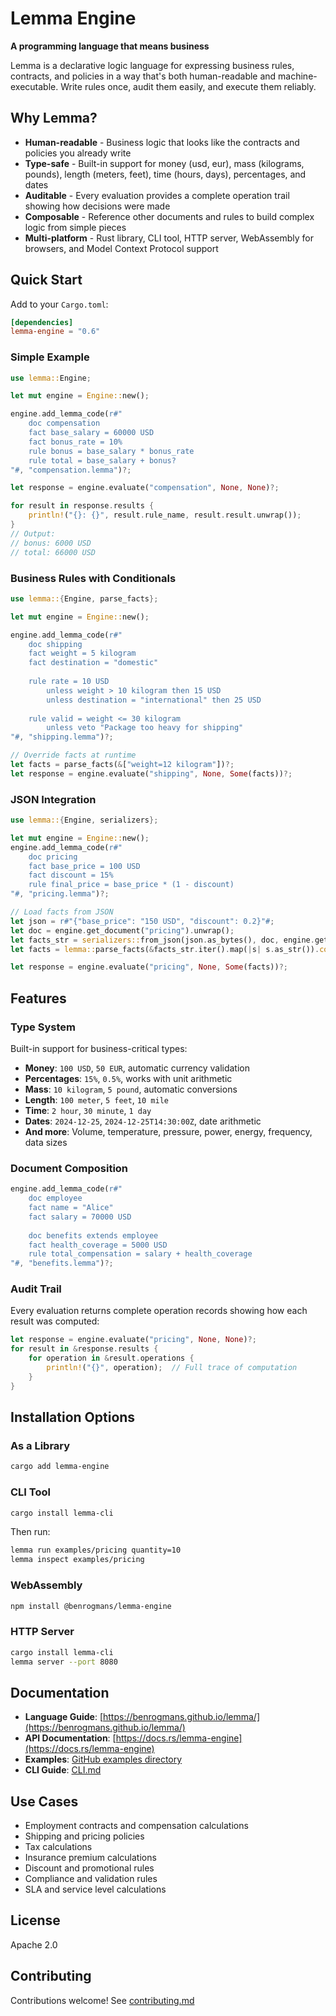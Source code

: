 # Lemma Engine

**A programming language that means business**

Lemma is a declarative logic language for expressing business rules, contracts, and policies in a way that's both human-readable and machine-executable. Write rules once, audit them easily, and execute them reliably.

## Why Lemma?

- **Human-readable** - Business logic that looks like the contracts and policies you already write
- **Type-safe** - Built-in support for money (usd, eur), mass (kilograms, pounds), length (meters, feet), time (hours, days), percentages, and dates
- **Auditable** - Every evaluation provides a complete operation trail showing how decisions were made
- **Composable** - Reference other documents and rules to build complex logic from simple pieces
- **Multi-platform** - Rust library, CLI tool, HTTP server, WebAssembly for browsers, and Model Context Protocol support

## Quick Start

Add to your `Cargo.toml`:

```toml
[dependencies]
lemma-engine = "0.6"
```

### Simple Example

```rust
use lemma::Engine;

let mut engine = Engine::new();

engine.add_lemma_code(r#"
    doc compensation
    fact base_salary = 60000 USD
    fact bonus_rate = 10%
    rule bonus = base_salary * bonus_rate
    rule total = base_salary + bonus?
"#, "compensation.lemma")?;

let response = engine.evaluate("compensation", None, None)?;

for result in response.results {
    println!("{}: {}", result.rule_name, result.result.unwrap());
}
// Output:
// bonus: 6000 USD
// total: 66000 USD
```

### Business Rules with Conditionals

```rust
use lemma::{Engine, parse_facts};

let mut engine = Engine::new();

engine.add_lemma_code(r#"
    doc shipping
    fact weight = 5 kilogram
    fact destination = "domestic"
    
    rule rate = 10 USD
        unless weight > 10 kilogram then 15 USD
        unless destination = "international" then 25 USD
    
    rule valid = weight <= 30 kilogram
        unless veto "Package too heavy for shipping"
"#, "shipping.lemma")?;

// Override facts at runtime
let facts = parse_facts(&["weight=12 kilogram"])?;
let response = engine.evaluate("shipping", None, Some(facts))?;
```

### JSON Integration

```rust
use lemma::{Engine, serializers};

let mut engine = Engine::new();
engine.add_lemma_code(r#"
    doc pricing
    fact base_price = 100 USD
    fact discount = 15%
    rule final_price = base_price * (1 - discount)
"#, "pricing.lemma")?;

// Load facts from JSON
let json = r#"{"base_price": "150 USD", "discount": 0.2}"#;
let doc = engine.get_document("pricing").unwrap();
let facts_str = serializers::from_json(json.as_bytes(), doc, engine.get_all_documents())?;
let facts = lemma::parse_facts(&facts_str.iter().map(|s| s.as_str()).collect::<Vec<_>>())?;

let response = engine.evaluate("pricing", None, Some(facts))?;
```

## Features

### Type System

Built-in support for business-critical types:
- **Money**: `100 USD`, `50 EUR`, automatic currency validation
- **Percentages**: `15%`, `0.5%`, works with unit arithmetic
- **Mass**: `10 kilogram`, `5 pound`, automatic conversions
- **Length**: `100 meter`, `5 feet`, `10 mile`
- **Time**: `2 hour`, `30 minute`, `1 day`
- **Dates**: `2024-12-25`, `2024-12-25T14:30:00Z`, date arithmetic
- **And more**: Volume, temperature, pressure, power, energy, frequency, data sizes

### Document Composition

```rust
engine.add_lemma_code(r#"
    doc employee
    fact name = "Alice"
    fact salary = 70000 USD
    
    doc benefits extends employee
    fact health_coverage = 5000 USD
    rule total_compensation = salary + health_coverage
"#, "benefits.lemma")?;
```

### Audit Trail

Every evaluation returns complete operation records showing how each result was computed:

```rust
let response = engine.evaluate("pricing", None, None)?;
for result in &response.results {
    for operation in &result.operations {
        println!("{}", operation);  // Full trace of computation
    }
}
```

## Installation Options

### As a Library

```bash
cargo add lemma-engine
```

### CLI Tool

```bash
cargo install lemma-cli
```

Then run:

```bash
lemma run examples/pricing quantity=10
lemma inspect examples/pricing
```

### WebAssembly

```bash
npm install @benrogmans/lemma-engine
```

### HTTP Server

```bash
cargo install lemma-cli
lemma server --port 8080
```

## Documentation

- **Language Guide**: [https://benrogmans.github.io/lemma/](https://benrogmans.github.io/lemma/)
- **API Documentation**: [https://docs.rs/lemma-engine](https://docs.rs/lemma-engine)
- **Examples**: [GitHub examples directory](https://github.com/benrogmans/lemma/tree/main/docs/examples)
- **CLI Guide**: [CLI.md](https://github.com/benrogmans/lemma/blob/main/docs/CLI.md)

## Use Cases

- Employment contracts and compensation calculations
- Shipping and pricing policies
- Tax calculations
- Insurance premium calculations
- Discount and promotional rules
- Compliance and validation rules
- SLA and service level calculations

## License

Apache 2.0

## Contributing

Contributions welcome! See [contributing.md](https://github.com/benrogmans/lemma/blob/main/docs/contributing.md)

